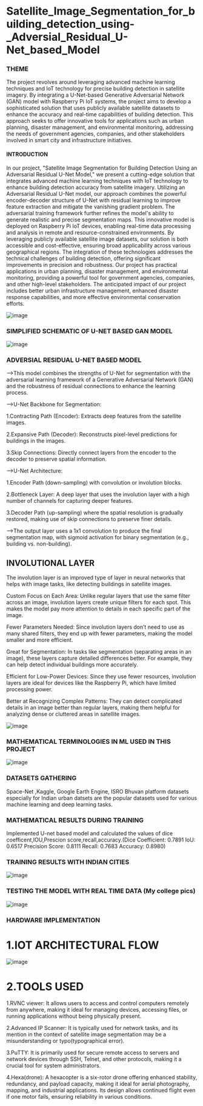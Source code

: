 # Satellite_Image_Segmentation_for_building_detection_using-_Adversial_Residual_U-Net_based_Model
### THEME
The project revolves around leveraging advanced machine learning techniques and IoT technology for precise building detection in satellite imagery. By integrating a U-Net-based Generative Adversarial Network (GAN) model with Raspberry Pi IoT systems, the project aims to develop a sophisticated solution that uses publicly available satellite datasets to enhance the accuracy and real-time capabilities of building detection. This approach seeks to offer innovative tools for applications such as urban planning, disaster management, and environmental monitoring, addressing the needs of government agencies, companies, and other stakeholders involved in smart city and infrastructure initiatives.

#### INTRODUCTION
In our project, "Satellite Image Segmentation for Building Detection Using an Adversarial Residual U-Net Model," we present a cutting-edge solution that integrates advanced machine learning techniques with IoT technology to enhance building detection accuracy from satellite imagery. Utilizing an Adversarial Residual U-Net model, our approach combines the powerful encoder-decoder structure of U-Net with residual learning to improve feature extraction and mitigate the vanishing gradient problem. The adversarial training framework further refines the model's ability to generate realistic and precise segmentation maps. This innovative model is deployed on Raspberry Pi IoT devices, enabling real-time data processing and analysis in remote and resource-constrained environments. By leveraging publicly available satellite image datasets, our solution is both accessible and cost-effective, ensuring broad applicability across various geographical regions. The integration of these technologies addresses the technical challenges of building detection, offering significant improvements in precision and robustness. Our project has practical applications in urban planning, disaster management, and environmental monitoring, providing a powerful tool for government agencies, companies, and other high-level stakeholders. The anticipated impact of our project includes better urban infrastructure management, enhanced disaster response capabilities, and more effective environmental conservation efforts.

![image](https://github.com/user-attachments/assets/ced5372b-377a-4465-b14a-fa59a75263e2)

###   SIMPLIFIED SCHEMATIC OF U-NET BASED GAN MODEL

![image](https://github.com/user-attachments/assets/e0cfad3f-385b-4c78-b639-29c34a743490)

### ADVERSIAL RESIDUAL U-NET BASED MODEL

-->This model combines the strengths of U-Net for segmentation with the adversarial learning framework of a Generative Adversarial Network (GAN) and the robustness of residual connections to enhance the learning process.

-->U-Net Backbone for Segmentation:

1.Contracting Path (Encoder): Extracts deep features from the satellite images.

2.Expansive Path (Decoder): Reconstructs pixel-level predictions for buildings in the images.

3.Skip Connections:  Directly connect layers from the encoder to the decoder to preserve spatial information.

-->U-Net Architecture:

1.Encoder Path (down-sampling) with convolution or involution blocks.

2.Bottleneck Layer: A deep layer that uses the involution layer with a high number of channels for capturing deeper features.

3.Decoder Path (up-sampling) where the spatial resolution is gradually restored, making use of skip connections to preserve finer details.

-->The output layer uses a 1x1 convolution to produce the final segmentation map, with sigmoid activation for binary segmentation (e.g., building vs. non-building).

## INVOLUTIONAL LAYER
The involution layer is an improved type of layer in neural networks that helps with image tasks, like detecting buildings in satellite images.

Custom Focus on Each Area: Unlike regular layers that use the same filter across an image, involution layers create unique filters for each spot. This makes the model pay more attention to details in each specific part of the image.

Fewer Parameters Needed: Since involution layers don’t need to use as many shared filters, they end up with fewer parameters, making the model smaller and more efficient.

 Great for Segmentation: In tasks like segmentation (separating areas in an image), these layers capture detailed differences better. For example, they can help detect individual buildings more accurately.
 
Efficient for Low-Power Devices: Since they use fewer resources, involution layers are ideal for devices like the Raspberry Pi, which have limited processing power.

Better at Recognizing Complex Patterns: They can detect complicated details in an image better than regular layers, making them helpful for analyzing dense or cluttered areas in satellite images.

![image](https://github.com/user-attachments/assets/95a753e1-c38e-4a90-be30-77ced2b0897c)


### MATHEMATICAL TERMINOLOGIES IN ML USED IN THIS PROJECT

![image](https://github.com/user-attachments/assets/e5438cc6-a7f0-4719-9d06-515b5742329f)

### DATASETS GATHERING
Space-Net ,Kaggle, Google Earth Engine, ISRO Bhuvan platform datasets especially for Indian urban datsets  are the popular datasets used for various machine learning and deep learning tasks.

### MATHEMATICAL RESULTS DURING TRAINING 

Implemented U-net based model and calculated the values of dice coefficent,IOU,Prescion score,recall,accuracy.(Dice Coefficient: 0.7891 IoU: 0.6517 Precision Score: 0.8111 Recall: 0.7683 Accuracy: 0.8980)

### TRAINING RESULTS WITH INDIAN CITIES

![image](https://github.com/user-attachments/assets/8d8ea3e4-7f7d-4364-a53d-d05617e609fe)

### TESTING THE MODEL WITH REAL TIME DATA (My college pics)

![image](https://github.com/user-attachments/assets/64924b44-66a2-4a5b-99b2-6104fe2f4124)

### HARDWARE IMPLEMENTATION
  #  1.IOT ARCHITECTURAL FLOW
  ![image](https://github.com/user-attachments/assets/4fd70fa9-46c8-4b7a-b0a2-a1fa713f0579)

  # 2.TOOLS USED

1.RVNC viewer: It allows users to access and control computers remotely from anywhere, making it ideal for managing devices, accessing files, or running applications without being physically present.

2.Advanced IP Scanner: It is typically used for network tasks, and its mention in the context of satellite image segmentation may be a misunderstanding or typo(typographical error).

3.PuTTY: It is primarily used for secure remote access to servers and network devices through SSH, Telnet, and other protocols, making it a crucial tool for system administrators.

4.Hexa(drone): A hexacopter is a six-rotor drone offering enhanced stability, redundancy, and payload capacity, making it ideal for aerial photography, mapping, and industrial applications. Its design allows continued flight even if one motor fails, ensuring reliability in various conditions.


















